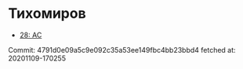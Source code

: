 # Тихомиров
- [28: AC](28.md)

Commit: 4791d0e09a5c9e092c35a53ee149fbc4bb23bbd4
 fetched at: 20201109-170255
